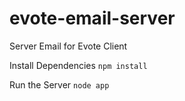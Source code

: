 # evote-email-server
Server Email for Evote Client

Install Dependencies
```npm install```

Run the Server
```node app```
